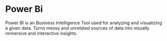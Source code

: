 # Power Bi

Power BI is an Business Intelligence Tool used for analyzing and visualizing a given data.
Turns messy and unrelated sources of data into visually immersive and interactive insights.
